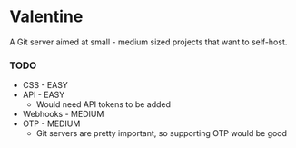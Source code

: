 # Valentine

A Git server aimed at small - medium sized projects that want to self-host.

### TODO
  - CSS - EASY
  - API - EASY
    - Would need API tokens to be added
  - Webhooks - MEDIUM
  - OTP - MEDIUM
    - Git servers are pretty important, so supporting OTP would be good
